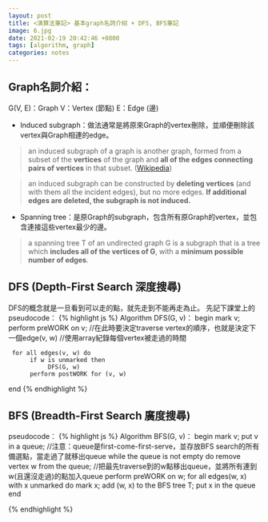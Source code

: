 ```yaml
---
layout: post
title: <演算法筆記> 基本graph名詞介紹 + DFS, BFS筆記
image: 6.jpg
date: 2021-02-19 20:42:46 +0800
tags: [algorithm, graph]
categories: notes
---
```

## Graph名詞介紹：
G(V, E)：Graph
V：Vertex (節點)
E：Edge (邊)

- Induced subgraph：做法通常是將原來Graph的vertex刪除，並順便刪除該vertex與Graph相連的edge。

> an induced subgraph of a graph is another graph, formed from a subset of the **vertices** of the graph and **all of the edges connecting pairs of vertices** in that subset. ([Wikipedia](https://en.wikipedia.org/wiki/Induced_subgraph#:~:text=3%20Computation-,Definition,have%20both%20endpoints%20in%20S.))

>  an induced subgraph can be constructed by **deleting vertices** (and with them all the incident edges), but no more edges. **If additional edges are deleted, the subgraph is not induced.**

- Spanning tree：是原Graph的subgraph，包含所有原Graph的vertex，並包含連接這些vertex最少的邊。

> a spanning tree T of an undirected graph G is a subgraph that is a tree which **includes all of the vertices of G**, with a **minimum possible number of edges**.

## DFS (Depth-First Search 深度搜尋)
DFS的概念就是一旦看到可以走的點，就先走到不能再走為止。
先記下課堂上的pseudocode：
{% highlight js %}
Algorithm DFS(G, v)：
begin
     mark v;
     perform preWORK on v; 
     //在此時要決定traverse vertex的順序，也就是決定下一個edge(v, w)
     //使用array紀錄每個vertex被走過的時間
     
     for all edges(v, w) do 
          if w is unmarked then
               DFS(G, w)
          perform postWORK for (v, w)
end
{% endhighlight %}

## BFS (Breadth-First Search 廣度搜尋)
pseudocode：
{% highlight js %}
Algorithm BFS(G, v)：
begin
     mark v;
     put v in a queue; 
     //注意：queue是first-come-first-serve，並存放BFS search的所有備選點，當走過了就移出queue
     while the queue is not empty do
          remove vertex w from the queue;
          //把最先traverse到的w點移出queue，並將所有連到w(且還沒走過)的點加入queue
          perform preWORK on w;
          for all edges(w, x) with x unmarked do
               mark x;
               add (w, x) to the BFS tree T;
               put x in the queue
end
           
{% endhighlight %}